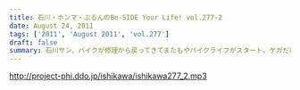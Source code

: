 ```yaml
---
title: 石川・ホンマ・ぶるんのBe-SIDE Your Life! vol.277-2
date: August 24, 2011
tags: ['2011', 'August 2011', 'vol.277']
draft: false
summary: 石川サン、バイクが修理から戻ってきてまたもやバイクライフがスタート。ケガだけは気をつけてもらいたいものですが・・・NAMAE
---
```


http://project-phi.ddo.jp/ishikawa/ishikawa277_2.mp3